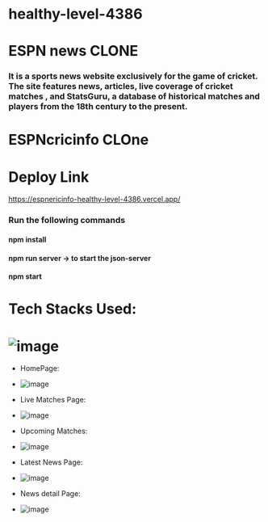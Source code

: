 # healthy-level-4386

# ESPN news CLONE


<h3> It is a sports news website exclusively for the game of cricket. The site features news, articles, live coverage of cricket matches , and StatsGuru, a database of historical matches and players from the 18th century to the present. </h3>

# ESPNcricinfo CLOne
# Deploy Link
https://espnericinfo-healthy-level-4386.vercel.app/



<h3>Run the following commands</h3>
<h4>npm install</h4>
<h4>npm run server -> to start the json-server</h4>
<h4>npm start</h4>






# Tech Stacks Used:
# ![image](https://user-images.githubusercontent.com/97446828/171631572-e1f0f81e-b026-47bf-a338-41c602dec12f.png)


* HomePage:
* ![image](https://user-images.githubusercontent.com/97525857/187069582-fbf759dd-dff3-4446-bc5b-a3ecc03c3e89.png)


* Live Matches Page: 
* ![image](https://user-images.githubusercontent.com/97525857/187070237-90c5cc3e-e01e-44a8-82de-1ac30edd1607.png)


 
* Upcoming Matches:
* ![image](https://user-images.githubusercontent.com/97525857/187070315-99086aa2-3dee-4d1f-b0c5-8ee8ea5a61bf.png)



* Latest News Page:
* ![image](https://user-images.githubusercontent.com/97525857/187070397-1149d242-26fb-43bf-a982-c8e6b47a82b6.png)


* News detail Page:
* ![image](https://user-images.githubusercontent.com/97525857/187070445-3c8d47e2-4ab1-439a-9bca-b41be88b80bf.png)

